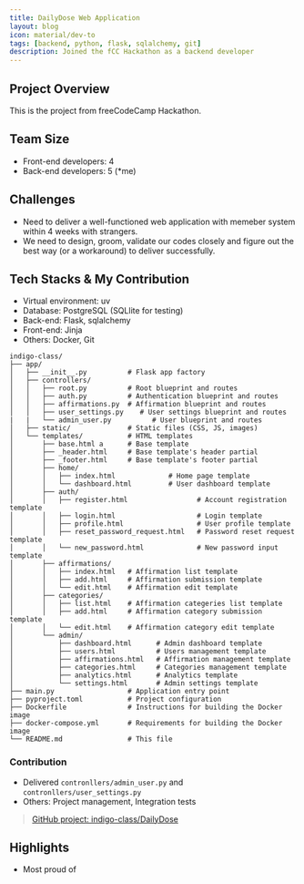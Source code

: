 ```yaml
---
title: DailyDose Web Application
layout: blog
icon: material/dev-to
tags: [backend, python, flask, sqlalchemy, git]
description: Joined the fCC Hackathon as a backend developer
---
```


## Project Overview

This is the project from freeCodeCamp Hackathon.

## Team Size

- Front-end developers: 4
- Back-end developers: 5 (*me)

## Challenges

- Need to deliver a well-functioned web application with memeber system within 4 weeks with strangers.
- We need to design, groom, validate our codes closely and figure out the best way (or a workaround) to deliver successfully. 

## Tech Stacks & My Contribution

- Virtual environment: uv
- Database: PostgreSQL (SQLlite for testing)
- Back-end: Flask, sqlalchemy
- Front-end: Jinja
- Others: Docker, Git

```
indigo-class/
├── app/
│   ├── __init__.py          # Flask app factory
│   ├── controllers/
│   │   ├── root.py          # Root blueprint and routes
│   │   ├── auth.py          # Authentication blueprint and routes
│   │   ├── affirmations.py  # Affirmation blueprint and routes
│   │   ├── user_settings.py    # User settings blueprint and routes
|   |   └── admin_user.py          # User blueprint and routes
│   ├── static/              # Static files (CSS, JS, images)
│   └── templates/           # HTML templates
│       ├── base.html a      # Base template
│       ├── _header.html     # Base template's header partial
│       ├── _footer.html     # Base template's footer partial
│       ├── home/
│       │   ├── index.html             # Home page template
│       │   └── dashboard.html         # User dashboard template
│       ├── auth/
│       │   ├── register.html                 # Account registration template
│       │   ├── login.html                    # Login template
│       │   ├── profile.html                  # User profile template
│       │   ├── reset_password_request.html   # Password reset request template
│       │   └── new_password.html             # New password input template
│       ├── affirmations/
│       │   ├── index.html   # Affirmation list template
│       │   ├── add.html     # Affirmation submission template
│       │   └── edit.html    # Affirmation edit template
│       ├── categories/
│       │   ├── list.html    # Affirmation categeries list template
│       │   ├── add.html     # Affirmation category submission template
│       │   └── edit.html    # Affirmation category edit template
│       └── admin/
│           ├── dashboard.html      # Admin dashboard template
│           ├── users.html          # Users management template
│           ├── affirmations.html   # Affirmation management template
│           ├── categories.html     # Categories management template
│           ├── analytics.html      # Analytics template
│           └── settings.html       # Admin settings template
├── main.py                  # Application entry point
├── pyproject.toml           # Project configuration
├── Dockerfile               # Instructions for building the Docker image
├── docker-compose.yml       # Requirements for building the Docker image
└── README.md                # This file
```

### Contribution

- Delivered `contronllers/admin_user.py` and `contronllers/user_settings.py`
- Others: Project management, Integration tests

> [GitHub project: indigo-class/DailyDose ](https://github.com/freeCodeCamp-2025-Summer-Hackathon/indigo-class)

## Highlights

- Most proud of

<br>
